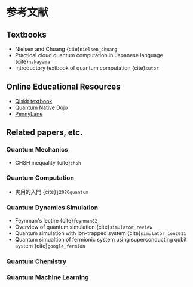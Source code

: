 # 参考文献

## Textbooks

- Nielsen and Chuang {cite}`nielsen_chuang`
- Practical cloud quantum computation in Japanese language {cite}`nakayama`
- Introductory textbook of quantum computation {cite}`sutor`

## Online Educational Resources

- [Qiskit textbook](https://qiskit.org/textbook/preface.html)
- [Quantum Native Dojo](https://dojo.qulacs.org/ja/latest/)
- [PennyLane](https://pennylane.ai/qml/)

## Related papers, etc.

### Quantum Mechanics

- CHSH inequality {cite}`chsh`

### Quantum Computation

- 実用的入門 {cite}`j2020quantum`

### Quantum Dynamics Simulation

- Feynman's lectire {cite}`feynman82`
- Overview of quantum simulation {cite}`simulator_review`
- Quantum simulation with ion-trapped system {cite}`simulator_ion2011`
- Quantum simualtion of fermionic system using superconducting qubit system {cite}`google_fermion`

### Quantum Chemistry

### Quantum Machine Learning

